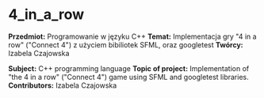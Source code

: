 # 4_in_a_row
**Przedmiot:** Programowanie w języku C++
**Temat:** Implementacja gry "4 in a row" ("Connect 4") z użyciem bibiliotek SFML, oraz googletest
**Twórcy:** Izabela Czajowska

**Subject:** C++ programming language
**Topic of project:** Implementation of "the 4 in a row" ("Connect 4") game using SFML and googletest libraries.
**Contributors:** Izabela Czajowska
